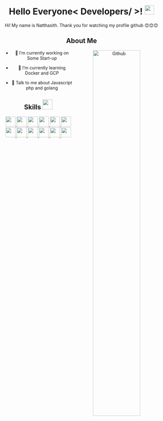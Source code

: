 
<div align="center">
<h1> Hello Everyone< Developers/ >! <img src = "https://raw.githubusercontent.com/MartinHeinz/MartinHeinz/master/wave.gif" width = 30px> </h1>
<p align='center'>
</p>

<div size='20px'> Hi! My name is Natthasith. Thank you for watching my profile github 😊😊😊
</div>

<h2> About Me</h2>

<img width="55%" align="right" alt="Github" src="https://raw.githubusercontent.com/onimur/.github/master/.resources/git-header.svg" />


- 🔭 I’m currently working on Some Start-up

- 🌱 I’m currently learning Docker and GCP

- 💬 Talk to me about Javascript php and golang 

<h2> Skills <img src = "https://media2.giphy.com/media/QssGEmpkyEOhBCb7e1/giphy.gif?cid=ecf05e47a0n3gi1bfqntqmob8g9aid1oyj2wr3ds3mg700bl&rid=giphy.gif" width = 32px> </h2>
<a href= https://github.com/ohmspeed777 > <img width ='32px' src ='https://raw.githubusercontent.com/rahulbanerjee26/githubAboutMeGenerator/main/icons/reactjs.svg'> </a>
<a href= https://github.com/ohmspeed777  > <img width ='32px' src ='https://img.icons8.com/color/48/000000/redux.png'> </a>
<a href= https://github.com/ohmspeed777  > <img width ='32px' src ='https://raw.githubusercontent.com/rahulbanerjee26/githubAboutMeGenerator/main/icons/javascript.svg'> </a>
<a href= https://github.com/ohmspeed777  > <img width ='32px' src ='https://img.icons8.com/color/48/000000/css3.png'> </a>
<a href= https://github.com/ohmspeed777  > <img width ='32px' src ='https://img.icons8.com/color/48/000000/html-5--v1.png'> </a>
<a href= https://github.com/ohmspeed777  > <img width ='32px' src ='https://img.icons8.com/color/48/000000/golang.png'> </a>
<a href= https://github.com/ohmspeed777  > <img width ='32px' src ='https://img.icons8.com/color/48/000000/sass-avatar.png'> </a>
<a href= https://github.com/ohmspeed777  > <img width ='32px' src ='https://img.icons8.com/color/48/000000/java-coffee-cup-logo--v1.png'> </a>
<a href= https://github.com/ohmspeed777  > <img width ='32px' src ='https://img.icons8.com/color/48/000000/php.png'> </a>
<a href= https://github.com/ohmspeed777  > <img width ='32px' src ='https://img.icons8.com/fluency/48/000000/node-js.png'> </a>
<a href= https://github.com/ohmspeed777  > <img width ='32px' src ='https://img.icons8.com/color/48/000000/mysql-logo.png'> </a>
<a href= https://github.com/ohmspeed777  > <img width ='32px' src ='https://img.icons8.com/color/48/000000/mongodb.png'> </a>

<br/>
<br/>
  
